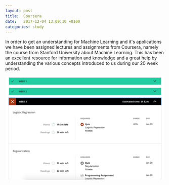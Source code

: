 ```yaml
---
layout: post
title:  Coursera
date:   2017-12-04 13:09:10 +0100
categories: study
---
```


In order to get an understanding for Machine Learning and it's applications we have been assigned lectures and assignments from Coursera, namely the course from Stanford University about Machine Learning. This has been an excellent resource for information and knowledge and a great help by understanding the various concepts introduced to us during our 20 week period.

<div class="fluid-media">
  <img src="/public/images/coursera.png" />
</div>